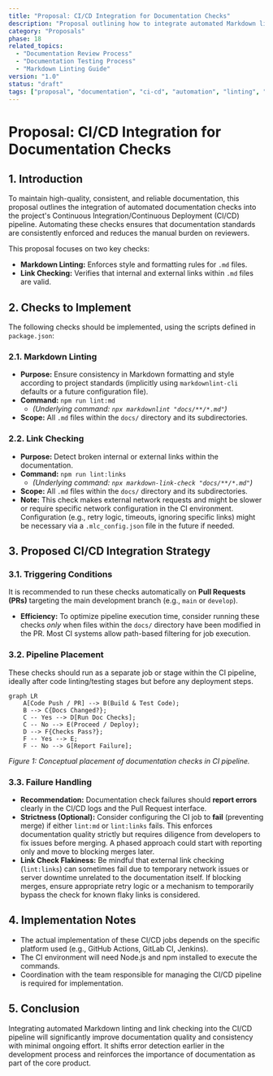 ```yaml
---
title: "Proposal: CI/CD Integration for Documentation Checks"
description: "Proposal outlining how to integrate automated Markdown linting and link checking into the CI/CD pipeline."
category: "Proposals"
phase: 18
related_topics:
  - "Documentation Review Process"
  - "Documentation Testing Process"
  - "Markdown Linting Guide"
version: "1.0"
status: "draft"
tags: ["proposal", "documentation", "ci-cd", "automation", "linting", "link-checking", "quality"]
---
```


# Proposal: CI/CD Integration for Documentation Checks

## 1. Introduction

To maintain high-quality, consistent, and reliable documentation, this proposal outlines the integration of automated documentation checks into the project's Continuous Integration/Continuous Deployment (CI/CD) pipeline. Automating these checks ensures that documentation standards are consistently enforced and reduces the manual burden on reviewers.

This proposal focuses on two key checks:
*   **Markdown Linting:** Enforces style and formatting rules for `.md` files.
*   **Link Checking:** Verifies that internal and external links within `.md` files are valid.

## 2. Checks to Implement

The following checks should be implemented, using the scripts defined in `package.json`:

### 2.1. Markdown Linting

*   **Purpose:** Ensure consistency in Markdown formatting and style according to project standards (implicitly using `markdownlint-cli` defaults or a future configuration file).
*   **Command:** `npm run lint:md`
    *   *(Underlying command: `npx markdownlint "docs/**/*.md"`)*
*   **Scope:** All `.md` files within the `docs/` directory and its subdirectories.

### 2.2. Link Checking

*   **Purpose:** Detect broken internal or external links within the documentation.
*   **Command:** `npm run lint:links`
    *   *(Underlying command: `npx markdown-link-check "docs/**/*.md"`)*
*   **Scope:** All `.md` files within the `docs/` directory and its subdirectories.
*   **Note:** This check makes external network requests and might be slower or require specific network configuration in the CI environment. Configuration (e.g., retry logic, timeouts, ignoring specific links) might be necessary via a `.mlc_config.json` file in the future if needed.

## 3. Proposed CI/CD Integration Strategy

### 3.1. Triggering Conditions

It is recommended to run these checks automatically on **Pull Requests (PRs)** targeting the main development branch (e.g., `main` or `develop`).

*   **Efficiency:** To optimize pipeline execution time, consider running these checks *only* when files within the `docs/` directory have been modified in the PR. Most CI systems allow path-based filtering for job execution.

### 3.2. Pipeline Placement

These checks should run as a separate job or stage within the CI pipeline, ideally after code linting/testing stages but before any deployment steps.

```mermaid
graph LR
    A[Code Push / PR] --> B(Build & Test Code);
    B --> C{Docs Changed?};
    C -- Yes --> D[Run Doc Checks];
    C -- No --> E(Proceed / Deploy);
    D --> F{Checks Pass?};
    F -- Yes --> E;
    F -- No --> G[Report Failure];
```

*Figure 1: Conceptual placement of documentation checks in CI pipeline.*

### 3.3. Failure Handling

*   **Recommendation:** Documentation check failures should **report errors** clearly in the CI/CD logs and the Pull Request interface.
*   **Strictness (Optional):** Consider configuring the CI job to **fail** (preventing merge) if either `lint:md` or `lint:links` fails. This enforces documentation quality strictly but requires diligence from developers to fix issues before merging. A phased approach could start with reporting only and move to blocking merges later.
*   **Link Check Flakiness:** Be mindful that external link checking (`lint:links`) can sometimes fail due to temporary network issues or server downtime unrelated to the documentation itself. If blocking merges, ensure appropriate retry logic or a mechanism to temporarily bypass the check for known flaky links is considered.

## 4. Implementation Notes

*   The actual implementation of these CI/CD jobs depends on the specific platform used (e.g., GitHub Actions, GitLab CI, Jenkins).
*   The CI environment will need Node.js and npm installed to execute the commands.
*   Coordination with the team responsible for managing the CI/CD pipeline is required for implementation.

## 5. Conclusion

Integrating automated Markdown linting and link checking into the CI/CD pipeline will significantly improve documentation quality and consistency with minimal ongoing effort. It shifts error detection earlier in the development process and reinforces the importance of documentation as part of the core product.